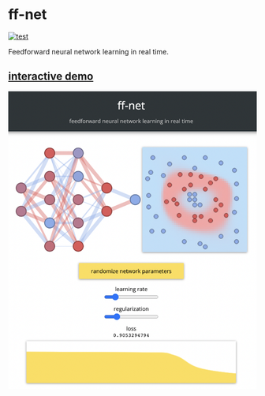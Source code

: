 # ff-net

[![test](https://github.com/juniorrojas/ff-net/actions/workflows/test.yml/badge.svg)](https://github.com/juniorrojas/ff-net/actions/workflows/test.yml)

Feedforward neural network learning in real time.

## [interactive demo](http://juniorrojas.github.io/ff-net)

<div align="center">
  <a href="http://juniorrojas.github.io/ff-net">
    <img src="media/screenshot.png" width="650px">
  </a>
</div>
